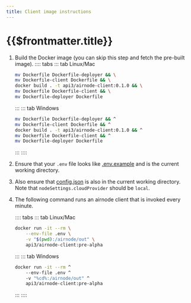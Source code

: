 ```yaml
---
title: Client image instructions
---
```


# {{$frontmatter.title}}
<VersionWarning/> <TOC class="table-of-contents" :include-level="[2,3]" />

1. Build the Docker image (you can skip this step and fetch the pre-built image). :::: tabs ::: tab Linux/Mac
      ```sh
      mv Dockerfile Dockerfile-deployer && \
      mv Dockerfile-client Dockerfile && \
      docker build . -t api3/airnode-client:0.1.0 && \
      mv Dockerfile Dockerfile-client && \
      mv Dockerfile-deployer Dockerfile
      ```
    ::: ::: tab Windows
      ```sh
      mv Dockerfile Dockerfile-deployer && ^
      mv Dockerfile-client Dockerfile && ^
      docker build . -t api3/airnode-client:0.1.0 && ^
      mv Dockerfile Dockerfile-client && ^
      mv Dockerfile-deployer Dockerfile
      ```
    ::: ::::

1. Ensure that your `.env` file looks like [.env.example](https://github.com/api3dao/airnode/blob/pre-alpha/packages/node/__dev__/.env.example) and is the current working directory.

2. Also ensure that [config.json](https://github.com/api3dao/airnode/blob/pre-alpha/packages/node/__dev__/config.json.example) is also in the current working directory. Note that `nodeSettings.cloudProvider` should be `local`.

3. The following command runs an airnode client that is invoked every minute.

    :::: tabs ::: tab Linux/Mac
      ```sh
      docker run -it --rm \
          --env-file .env \
          -v "$(pwd):/airnode/out" \
          api3/airnode-client:pre-alpha
      ```
    ::: ::: tab Windows
      ```sh
      docker run -it --rm ^
          --env-file .env ^
          -v "%cd%:/airnode/out" ^
          api3/airnode-client:pre-alpha
      ```
    ::: ::::
